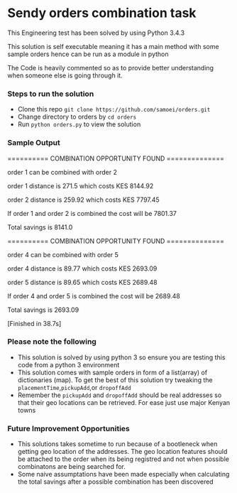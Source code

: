 # Sendy orders combination task #

This Engineering test has been solved by using Python 3.4.3

This solution is self executable meaning it has a main method with some sample orders hence can be run as a module in python

The Code is heavily commented so as to provide better understanding when someone else is going through it.



### Steps to run the solution ###

* Clone this repo `git clone https://github.com/samoei/orders.git`
* Change directory to orders by `cd orders`
* Run `python orders.py` to view the solution

### Sample Output ###

========== COMBINATION OPPORTUNITY FOUND ==============

order 1 can be combined with order 2

order 1 distance is 271.5 which costs KES 8144.92

order 2 distance is 259.92 which costs KES 7797.45

If order 1 and order 2 is combined the cost will be 7801.37

Total savings is 8141.0

========== COMBINATION OPPORTUNITY FOUND ==============

order 4 can be combined with order 5

order 4 distance is 89.77 which costs KES 2693.09

order 5 distance is 89.65 which costs KES 2689.48

If order 4 and order 5 is combined the cost will be 2689.48

Total savings is 2693.09


[Finished in 38.7s]

### Please note the following ###
* This solution is solved by using python 3 so ensure you are testing this code from a python 3 environment
* This solution comes with sample orders in form of a list(array) of dictionaries (map). To get the best of this solution try tweaking the `placementTime`,`pickupAdd`,or `dropoffAdd`
* Remember the `pickupAdd` and `dropoffAdd` should be real addresses so that their geo locations can be retrieved. For ease just use major Kenyan towns 

### Future Improvement Opportunities ###
* This solutions takes sometime to run because of a bootleneck when getting geo location of the addresses. The geo location features should be attached to the order when its being registred and not when possible combinatons are being searched for.
* Some naive assumptations have been made especially when calculating the total savings after a possible combination has been discovered 
